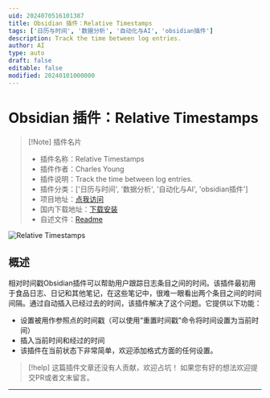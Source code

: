 ```yaml
---
uid: 2024070516101387
title: Obsidian 插件：Relative Timestamps
tags: ['日历与时间', '数据分析', '自动化与AI', 'obsidian插件']
description: Track the time between log entries.
author: AI
type: auto
draft: false
editable: false
modified: 20240101000000
---
```


# Obsidian 插件：Relative Timestamps

> [!Note] 插件名片
> - 插件名称：Relative Timestamps
> - 插件作者：Charles Young
> - 插件说明：Track the time between log entries.
> - 插件分类：['日历与时间', '数据分析', '自动化与AI', 'obsidian插件']
> - 项目地址：[点我访问](https://github.com/agctute/relative-timestamps)
> - 国内下载地址：[下载安装](https://pkmer.cn/products/plugin/pluginMarket/?relative-timestamps)
> - 自述文件：[Readme](https://ghproxy.net/https://raw.githubusercontent.com/agctute/relative-timestamps/master/README.md)

![Relative Timestamps](https://cdn.pkmer.cn/covers/relative-timestamps.png!pkmer)

## 概述

相对时间戳Obsidian插件可以帮助用户跟踪日志条目之间的时间。该插件最初用于食品日志、日记和其他笔记，在这些笔记中，很难一眼看出两个条目之间的时间间隔。通过自动插入已经过去的时间，该插件解决了这个问题。它提供以下功能：
- 设置被用作参照点的时间戳（可以使用“重置时间戳”命令将时间设置为当前时间）
- 插入当前时间和经过的时间
- 该插件在当前状态下非常简单，欢迎添加格式方面的任何设置。


> [!help] 
> 这篇插件文章还没有人贡献，欢迎占坑！
> 如果您有好的想法欢迎提交PR或者文末留言。
> 

---



